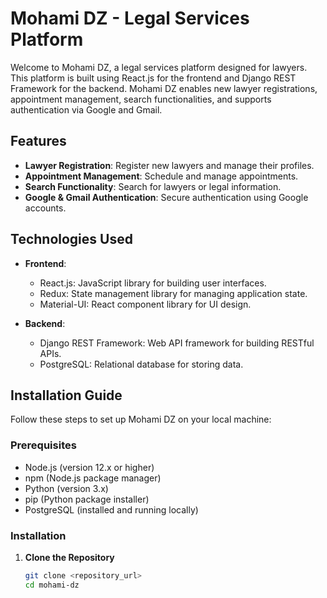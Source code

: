 # Mohami DZ - Legal Services Platform

Welcome to Mohami DZ, a legal services platform designed for lawyers. This platform is built using React.js for the frontend and Django REST Framework for the backend. Mohami DZ enables new lawyer registrations, appointment management, search functionalities, and supports authentication via Google and Gmail.

## Features

- **Lawyer Registration**: Register new lawyers and manage their profiles.
- **Appointment Management**: Schedule and manage appointments.
- **Search Functionality**: Search for lawyers or legal information.
- **Google & Gmail Authentication**: Secure authentication using Google accounts.

## Technologies Used

- **Frontend**:
  - React.js: JavaScript library for building user interfaces.
  - Redux: State management library for managing application state.
  - Material-UI: React component library for UI design.

- **Backend**:
  - Django REST Framework: Web API framework for building RESTful APIs.
  - PostgreSQL: Relational database for storing data.

## Installation Guide

Follow these steps to set up Mohami DZ on your local machine:

### Prerequisites

- Node.js (version 12.x or higher)
- npm (Node.js package manager)
- Python (version 3.x)
- pip (Python package installer)
- PostgreSQL (installed and running locally)

### Installation

1. **Clone the Repository**

   ```bash
   git clone <repository_url>
   cd mohami-dz
